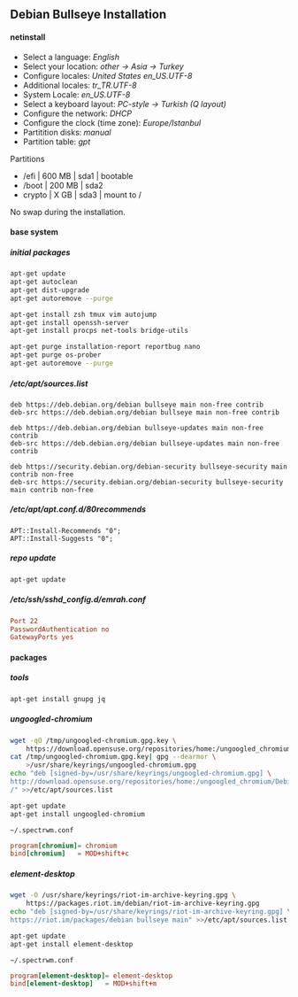 ## Debian Bullseye Installation

#### netinstall

- Select a language: _English_
- Select your location: _other -> Asia -> Turkey_
- Configure locales: _United States en_US.UTF-8_
- Additional locales: _tr_TR.UTF-8_
- System Locale: _en_US.UTF-8_
- Select a keyboard layout: _PC-style -> Turkish (Q layout)_
- Configure the network: _DHCP_
- Configure the clock (time zone): _Europe/Istanbul_
- Partitition disks: _manual_
- Partition table: _gpt_

Partitions

- /efi | 600 MB | sda1 | bootable
- /boot | 200 MB | sda2
- crypto | X GB | sda3 | mount to /

No swap during the installation.

#### base system

##### initial packages

```bash
apt-get update
apt-get autoclean
apt-get dist-upgrade
apt-get autoremove --purge

apt-get install zsh tmux vim autojump
apt-get install openssh-server
apt-get install procps net-tools bridge-utils

apt-get purge installation-report reportbug nano
apt-get purge os-prober
apt-get autoremove --purge
```

##### /etc/apt/sources.list

```
deb https://deb.debian.org/debian bullseye main non-free contrib
deb-src https://deb.debian.org/debian bullseye main non-free contrib

deb https://deb.debian.org/debian bullseye-updates main non-free contrib
deb-src https://deb.debian.org/debian bullseye-updates main non-free contrib

deb https://security.debian.org/debian-security bullseye-security main contrib non-free
deb-src https://security.debian.org/debian-security bullseye-security main contrib non-free
```

##### /etc/apt/apt.conf.d/80recommends

```
APT::Install-Recommends "0";
APT::Install-Suggests "0";
```

##### repo update

```bash
apt-get update
```

##### /etc/ssh/sshd_config.d/emrah.conf

```conf
Port 22
PasswordAuthentication no
GatewayPorts yes
```

#### packages

##### tools

```bash
apt-get install gnupg jq
```

##### ungoogled-chromium

```bash
wget -qO /tmp/ungoogled-chromium.gpg.key \
    https://download.opensuse.org/repositories/home:/ungoogled_chromium/Debian_Bullseye/Release.key
cat /tmp/ungoogled-chromium.gpg.key| gpg --dearmor \
    >/usr/share/keyrings/ungoogled-chromium.gpg
echo "deb [signed-by=/usr/share/keyrings/ungoogled-chromium.gpg] \
http://download.opensuse.org/repositories/home:/ungoogled_chromium/Debian_Bullseye/ \
/" >>/etc/apt/sources.list

apt-get update
apt-get install ungoogled-chromium
```

`~/.spectrwm.conf`

```conf
program[chromium]= chromium
bind[chromium]   = MOD+shift+c
```

##### element-desktop

```bash
wget -O /usr/share/keyrings/riot-im-archive-keyring.gpg \
    https://packages.riot.im/debian/riot-im-archive-keyring.gpg
echo "deb [signed-by=/usr/share/keyrings/riot-im-archive-keyring.gpg] \
https://riot.im/packages/debian bullseye main" >>/etc/apt/sources.list

apt-get update
apt-get install element-desktop
```

`~/.spectrwm.conf`

```conf
program[element-desktop]= element-desktop
bind[element-desktop]   = MOD+shift+m
```
